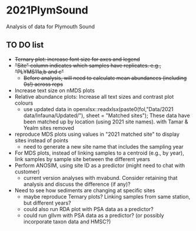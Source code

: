 # 2021PlymSound
Analysis of data for Plymouth Sound

## TO DO list ##
* ~~Ternary plot: increase font size for axes and legend~~
* ~~"Site" column indicates which samples have replicates. e.g., "PLYMS11a,b and c"~~
  * ~~Before analysis, will need to calculate mean abundances (including 0s!) across reps~~
* Increase text size on nMDS plots
* Relative abundance plots: Increase all text sizes and contrast plot colours
  * use updated data in openxlsx::readxlsx(paste0(fol,"Data/2021 data/Infauna/Updated/"),
sheet = "Matched sites"); These data have been matched up by location (using 2021 site names). with Tamar & Yealm sites removed
* reproduce MDS plots using values in "2021 matched site" to display sites instead of points
  * need to generate a new site name that includes the sampling year
* For MDS plots, instead of linking samples to a centroid (e.g., by year), link samples by sample site between the different years
* Perform ANOSIM, using site ID as a predictor (might need to chat with customer)
  * current version analyses with mvabund.  Consider retaining that analysis and discuss the difference (if any)?
* Need to see how sediments are changing at specific sites
  * maybe reproduce Ternary plots? Linking samples from same station, but different years?
  * could also run RDA plot with PSA data as a predictor?
  * could run gllvm with PSA data as a predictor? (or possibly incorporate taxon data and HMSC?)

